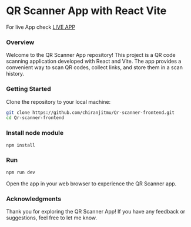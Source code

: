 # QR Scanner App with React Vite

For live App check [LIVE APP](https://qr-scanner-chiranjit.netlify.app/)

### Overview

Welcome to the QR Scanner App repository! This project is a QR code scanning application developed with React and Vite. The app provides a convenient way to scan QR codes, collect links, and store them in a scan history.

### Getting Started

Clone the repository to your local machine:

```bash
git clone https://github.com/chiranjitmu/Qr-scanner-frontend.git
cd Qr-scanner-frontend
```

### Install node module

```bash
npm install
```

### Run

```bash
npm run dev
```

Open the app in your web browser to experience the QR Scanner app.

### Acknowledgments

Thank you for exploring the QR Scanner App! If you have any feedback or suggestions, feel free to let me know.
